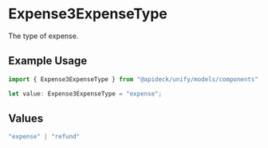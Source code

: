 # Expense3ExpenseType

The type of expense.

## Example Usage

```typescript
import { Expense3ExpenseType } from "@apideck/unify/models/components";

let value: Expense3ExpenseType = "expense";
```

## Values

```typescript
"expense" | "refund"
```
